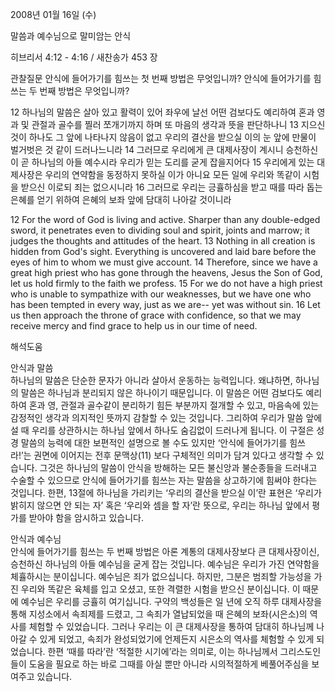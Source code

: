 2008년 01월 16일 (수)

말씀과 예수님으로 말미암는 안식



히브리서 4:12 - 4:16 / 새찬송가 453 장


관찰질문
안식에 들어가기를 힘쓰는 첫 번째 방법은 무엇입니까?
안식에 들어가기를 힘쓰는 두 번째 방법은 무엇입니까? 

12 하나님의 말씀은 살아 있고 활력이 있어 좌우에 날선 어떤 검보다도 예리하여 혼과 영과 및 관절과 골수를 찔러 쪼개기까지 하며 또 마음의 생각과 뜻을 판단하나니 13 지으신 것이 하나도 그 앞에 나타나지 않음이 없고 우리의 결산을 받으실 이의 눈 앞에 만물이 벌거벗은 것 같이 드러나느니라 14 그러므로 우리에게 큰 대제사장이 계시니 승천하신 이 곧 하나님의 아들 예수시라 우리가 믿는 도리를 굳게 잡을지어다 15 우리에게 있는 대제사장은 우리의 연약함을 동정하지 못하실 이가 아니요 모든 일에 우리와 똑같이 시험을 받으신 이로되 죄는 없으시니라 16 그러므로 우리는 긍휼하심을 받고 때를 따라 돕는 은혜를 얻기 위하여 은혜의 보좌 앞에 담대히 나아갈 것이니라 

12 For the word of God is living and active. Sharper than any double-edged sword, it penetrates even to dividing soul and spirit, joints and marrow; it judges the thoughts and attitudes of the heart. 13 Nothing in all creation is hidden from God's sight. Everything is uncovered and laid bare before the eyes of him to whom we must give account. 14 Therefore, since we have a great high priest who has gone through the heavens, Jesus the Son of God, let us hold firmly to the faith we profess. 15 For we do not have a high priest who is unable to sympathize with our weaknesses, but we have one who has been tempted in every way, just as we are-- yet was without sin. 16 Let us then approach the throne of grace with confidence, so that we may receive mercy and find grace to help us in our time of need.

해석도움





안식과 말씀  
하나님의 말씀은 단순한 문자가 아니라 살아서 운동하는 능력입니다. 왜냐하면, 하나님의 말씀은 하나님과 분리되지 않은 하나이기 때문입니다. 이 말씀은 어떤 검보다도 예리하여 혼과 영, 관절과 골수같이 분리하기 힘든 부분까지 절개할 수 있고, 마음속에 있는 감정적인 생각과 의지적인 뜻까지 감찰할 수 있는 것입니다. 그리하여 우리가 말씀 앞에 설 때 우리를 상관하시는 하나님 앞에서 하나도 숨김없이 드러나게 됩니다. 이 구절은 성경 말씀의 능력에 대한 보편적인 설명으로 볼 수도 있지만 ‘안식에 들어가기를 힘쓰라!’는 권면에 이어지는 전후 문맥상(11) 보다 구체적인 의미가 담겨 있다고 생각할 수 있습니다. 그것은 하나님의 말씀이 안식을 방해하는 모든 불신앙과 불순종들을 드러내고 수술할 수 있으므로 안식에 들어가기를 힘쓰는 자는 말씀을 상고하기에 힘써야 한다는 것입니다. 한편, 13절에 하나님을 가리키는 ‘우리의 결산을 받으실 이’란 표현은 ‘우리가 밝히지 않으면 안 되는 자’ 혹은 ‘우리와 셈을 할 자’란 뜻으로, 우리는 하나님 앞에서 평가를 받아야 함을 암시하고 있습니다.      

안식과 예수님  
안식에 들어가기를 힘쓰는 두 번째 방법은 아론 계통의 대제사장보다 큰 대제사장이신, 승천하신 하나님의 아들 예수님을 굳게 잡는 것입니다. 예수님은 우리가 가진 연약함을 체휼하시는 분이십니다. 예수님은 죄가 없으십니다. 하지만, 그분은 범죄할 가능성을 가진 우리와 똑같은 육체를 입고 오셨고, 또한 격렬한 시험을 받으신 분이십니다. 이 때문에 예수님은 우리를 긍휼히 여기십니다. 구약의 백성들은 일 년에 오직 하루 대제사장을 통해 지성소에서 속죄제를 드렸고, 그 속죄가 열납되었을 때 은혜의 보좌(시은소)의 역사를 체험할 수 있었습니다. 그러나 우리는 이 큰 대제사장을 통하여 담대히 하나님께 나아갈 수 있게 되었고, 속죄가 완성되었기에 언제든지 시은소의 역사를 체험할 수 있게 되었습니다. 한편 ‘때를 따라’란 ‘적절한 시기에’라는 의미로, 이는 하나님께서 그리스도인들이 도움을 필요로 하는 바로 그때를 아실 뿐만 아니라 시의적절하게 베풀어주심을 보여주고 있습니다.